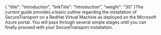 {
    "title": "Introduction",
    "linkTitle": "Introduction",
    "weight": "30"
}The current guide provides a basic outline regarding the installation of SecureTransport on a RedHat Virtual Machine as deployed on the Microsoft Azure portal. You will pass through several simple stages until you can finally proceed with your SecureTransport installation.
